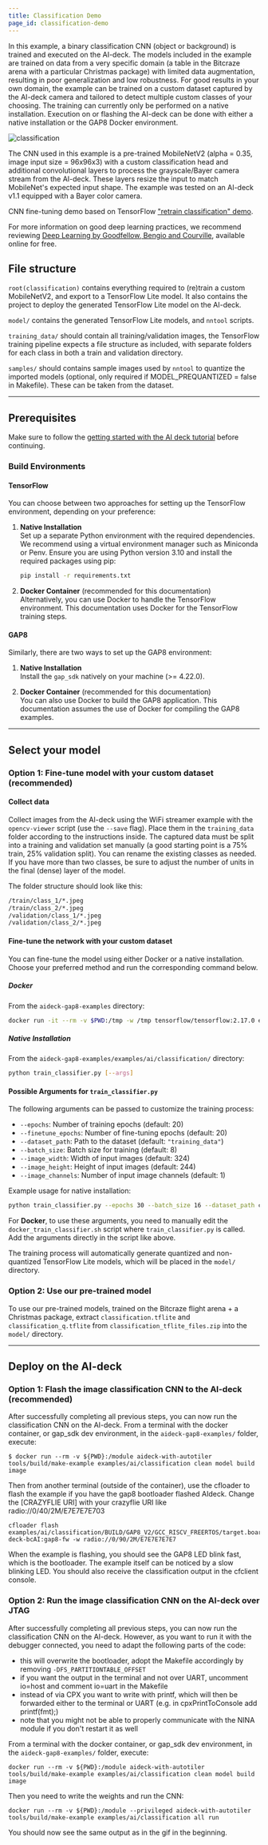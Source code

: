 ```yaml
---
title: Classification Demo
page_id: classification-demo
---
```


In this example, a binary classification CNN (object or background) is trained and executed on the AI-deck. The models included in the example are trained on data from a very specific domain (a table in the Bitcraze arena with a particular Christmas package) with limited data augmentation, resulting in poor generalization and low robustness. For good results in your own domain, the example can be trained on a custom dataset captured by the AI-deck camera and tailored to detect multiple custom classes of your choosing. The training can currently only be performed on a native installation. Execution on or flashing the AI-deck can be done with either a native installation or the GAP8 Docker environment.

![classification](/docs/images/classification.gif)

The CNN used in this example is a pre-trained MobileNetV2 (alpha = 0.35, image input size = 96x96x3) with a custom classification head and additional convolutional layers to process the grayscale/Bayer camera stream from the AI-deck. These layers resize the input to match MobileNet's expected input shape. The example was tested on an AI-deck v1.1 equipped with a Bayer color camera.

CNN fine-tuning demo based on TensorFlow ["retrain classification" demo](https://github.com/google-coral/tutorials/blob/52b60653698a10e7c83c5761cf6a2acc3db57d22/retrain_classification_ptq_tf2.ipynb).

For more information on good deep learning practices, we recommend reviewing [Deep Learning by Goodfellow, Bengio and Courville](https://www.deeplearningbook.org/), available online for free.
## File structure
`root(classification)` contains everything required to (re)train a custom MobileNetV2, and export to a TensorFlow Lite model. It also contains the project to deploy the generated TensorFlow Lite model on the AI-deck.

`model/` contains the generated TensorFlow Lite models, and `nntool` scripts.

`training_data/` should contain all training/validation images, the TensorFlow training pipeline expects a file structure as included, with separate folders for each class in both a train and validation directory.

`samples/` should contains sample images used by `nntool` to quantize the imported models (optional, only required if MODEL_PREQUANTIZED = false in Makefile). These can be taken from the dataset.

---
## Prerequisites

Make sure to follow the [getting started with the AI deck tutorial](https://www.bitcraze.io/documentation/tutorials/getting-started-with-aideck/) before continuing.

### Build Environments

#### TensorFlow
You can choose between two approaches for setting up the TensorFlow environment, depending on your preference:

1. **Native Installation**  
   Set up a separate Python environment with the required dependencies. We recommend using a virtual environment manager such as Miniconda or Penv. Ensure you are using Python version 3.10 and install the required packages using pip:  
   ```bash
   pip install -r requirements.txt
   ```

2. **Docker Container** (recommended for this documentation)  
   Alternatively, you can use Docker to handle the TensorFlow environment. This documentation uses Docker for the TensorFlow training steps.

#### GAP8
Similarly, there are two ways to set up the GAP8 environment:

1. **Native Installation**  
   Install the `gap_sdk` natively on your machine (>= 4.22.0).

2. **Docker Container** (recommended for this documentation)  
   You can also use Docker to build the GAP8 application. This documentation assumes the use of Docker for compiling the GAP8 examples.

---
## Select your model
### Option 1: Fine-tune model with your custom dataset (recommended)

#### Collect data
Collect images from the AI-deck using the WiFi streamer example with the `opencv-viewer` script (use the `--save` flag). Place them in the `training_data` folder according to the instructions inside. The captured data must be split into a training and validation set manually (a good starting point is a 75% train, 25% validation split). You can rename the existing classes as needed. If you have more than two classes, be sure to adjust the number of units in the final (dense) layer of the model.

The folder structure should look like this:

```bash
/train/class_1/*.jpeg
/train/class_2/*.jpeg
/validation/class_1/*.jpeg
/validation/class_2/*.jpeg
```

#### Fine-tune the network with your custom dataset

You can fine-tune the model using either Docker or a native installation. Choose your preferred method and run the corresponding command below.

##### **Docker**

From the `aideck-gap8-examples` directory:
```bash
docker run -it --rm -v $PWD:/tmp -w /tmp tensorflow/tensorflow:2.17.0 examples/ai/classification/docker_train_classifier.sh
```

##### **Native Installation**

From the `aideck-gap8-examples/examples/ai/classification/` directory:
```bash
python train_classifier.py [--args]
```

#### Possible Arguments for `train_classifier.py`

The following arguments can be passed to customize the training process:

- `--epochs`: Number of training epochs (default: 20)
- `--finetune_epochs`: Number of fine-tuning epochs (default: 20)
- `--dataset_path`: Path to the dataset (default: `"training_data"`)
- `--batch_size`: Batch size for training (default: 8)
- `--image_width`: Width of input images (default: 324)
- `--image_height`: Height of input images (default: 244)
- `--image_channels`: Number of input image channels (default: 1)

Example usage for native installation:

```bash
python train_classifier.py --epochs 30 --batch_size 16 --dataset_path custom_data
```

For **Docker**, to use these arguments, you need to manually edit the `docker_train_classifier.sh` script where `train_classifier.py` is called. Add the arguments directly in the script like above.

The training process will automatically generate quantized and non-quantized TensorFlow Lite models, which will be placed in the `model/` directory.

### Option 2: Use our pre-trained model
To use our pre-trained models, trained on the Bitcraze flight arena + a Christmas package, extract `classification.tflite` and `classification_q.tflite` from `classification_tflite_files.zip` into the `model/` directory.

---
## Deploy on the AI-deck
### Option 1: Flash the image classification CNN to the AI-deck (recommended)

After successfully completing all previous steps, you can now run the classification CNN on the AI-deck. From a terminal with the docker container, or gap_sdk dev environment, in the `aideck-gap8-examples/` folder, execute:

```
$ docker run --rm -v ${PWD}:/module aideck-with-autotiler tools/build/make-example examples/ai/classification clean model build image
```

Then from another terminal (outside of the container), use the cfloader to flash the example if you have the gap8 bootloader flashed AIdeck. Change the [CRAZYFLIE URI] with your crazyflie URI like radio://0/40/2M/E7E7E7E703
```
cfloader flash examples/ai/classification/BUILD/GAP8_V2/GCC_RISCV_FREERTOS/target.board.devices.flash.img deck-bcAI:gap8-fw -w radio://0/90/2M/E7E7E7E7E7
```

When the example is flashing, you should see the GAP8 LED blink fast, which is the bootloader. The example itself can be noticed by a slow blinking LED.
You should also receive the classification output in the cfclient console.


### Option 2: Run the image classification CNN on the AI-deck over JTAG

After successfully completing all previous steps, you can now run the classification CNN on the AI-deck. However, as you want to run it with the debugger connected, you need to adapt the following parts of the code:
- this will overwrite the bootloader, adopt the Makefile accordingly by removing `-DFS_PARTITIONTABLE_OFFSET`
- if you want the output in the terminal and not over UART, uncomment io=host and comment io=uart in the Makefile
- instead of via CPX you want to write with printf, which will then be forwarded either to the terminal or UART (e.g. in cpxPrintToConsole add printf(fmt);)
- note that you might not be able to properly communicate with the NINA module if you don't restart it as well

From a terminal with the docker container, or gap_sdk dev environment, in the `aideck-gap8-examples/` folder, execute:

```
docker run --rm -v ${PWD}:/module aideck-with-autotiler tools/build/make-example examples/ai/classification clean model build image
```

Then you need to write the weights and run the CNN:

```
docker run --rm -v ${PWD}:/module --privileged aideck-with-autotiler tools/build/make-example examples/ai/classification all run
```

You should now see the same output as in the gif in the beginning.
